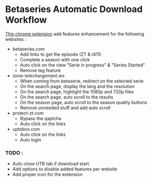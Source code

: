 # Betaseries Automatic Download Workflow
[This chrome extension](https://chrome.google.com/webstore/detail/betaseries-automatic-down/meibjlijpdmdihbjlemihnidcpaddolm) add features enhancement for the following websites :
* betaseries.com
    * Add links to get the episode (ZT & t411)
    * Complete a season with one click
    * Auto click on the view "Serie in progress" & "Series Started"
    * Remove tag feature
* zone-telechargement.ws
    * When coming from betaserie, redirect on the selected serie
    * On the search page, display the lang and the resolution
    * On the search page, highlight the 1080p and 720p files
    * On the search page, auto scroll to the results
    * On the season page, auto scroll to the season quality buttons
    * Remove unneeded stuff and add auto scroll
* protect-zt.com
    * Bypass the qaptcha
    * Auto click on the links
* uptobox.com
    * Auto click on the links
    * Auto login

### TODO : 
 * Auto close UTB tab if download start.
 * Add options to disable added features per website
 * Add proper icon for the extension